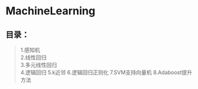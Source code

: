 # MachineLearning
目录：
---
>1.感知机<br>
>2.线性回归<br>
>3.多元线性回归<br>
>4.逻辑回归
>5.k近邻
>6.逻辑回归正则化
>7.SVM支持向量机
>8.Adaboost提升方法
